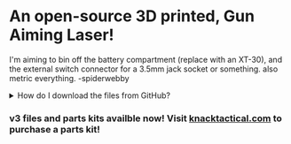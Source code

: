 # An open-source 3D printed, Gun Aiming Laser!
I'm aiming to bin off the battery compartment (replace with an XT-30), and the external switch connector for a 3.5mm jack socket or something.
also metric everything.
-spiderwebby

<details><summary>How do I download the files from GitHub?</summary>

![Click the green 'Code' button then 'Download ZIP'](https://github.com/knack-tactical/GAL/blob/main/.ref/Download_instructions.png)

</details>

### v3 files and parts kits availble now! Visit [knacktactical.com](https://knacktactical.com) to purchase a parts kit!
